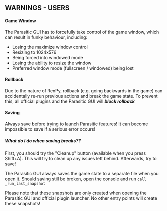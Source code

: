 ## WARNINGS - USERS

#### Game Window

The Parasitic GUI has to forcefully take control of the game window, which can result in funky behaviour, including:
- Losing the maximize window control
- Resizing to 1024x576
- Being forced into windowed mode
- Losing the ability to resize the window
- Preferred window mode (fullscreen / windowed) being lost

#### Rollback

Due to the nature of RenPy, rollback (e.g. going backwards in the game) can accidentally re-run previous actions and break the game state. To prevent this, all official plugins and the Parasitic GUI will ***block rollback***

#### Saving

Always save before trying to launch Parasitic features! It can become impossible to save if a serious error occurs!

##### What do I do when saving breaks??

First, you should try the "Cleanup" button (available when you press Shift+A). This will try to clean up any issues left behind. Afterwards, try to save!

The Parasitic GUI always saves the game state to a separate file when you open it. Should saving still be broken, open the console and run `call _run_last_snapshot`

Please note that these snapshots are only created when opening the Parasitic GUI and official plugin launcher. No other entry points will create these snapshots!
